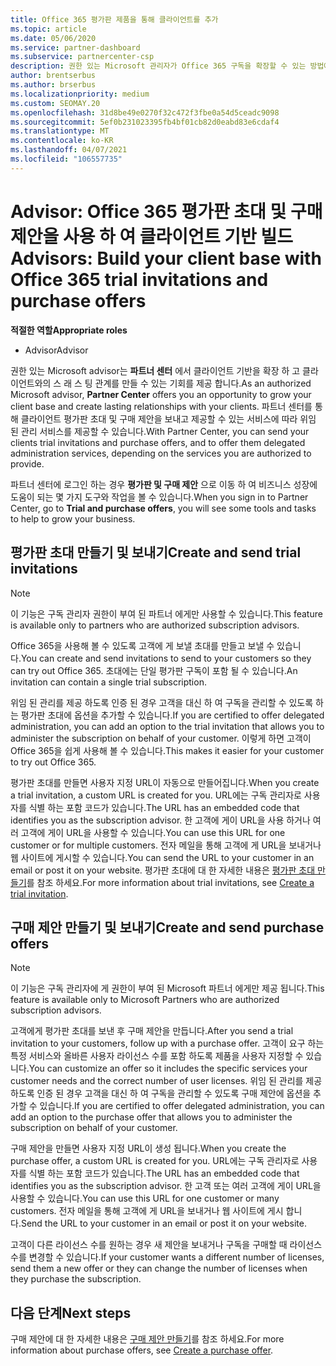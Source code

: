 ```yaml
---
title: Office 365 평가판 제품을 통해 클라이언트를 추가
ms.topic: article
ms.date: 05/06/2020
ms.service: partner-dashboard
ms.subservice: partnercenter-csp
description: 권한 있는 Microsoft 관리자가 Office 365 구독을 확장할 수 있는 방법에 대해 알아보세요. Office 365 평가판 초대를 만들어 클라이언트에 게 제공 합니다.
author: brentserbus
ms.author: brserbus
ms.localizationpriority: medium
ms.custom: SEOMAY.20
ms.openlocfilehash: 31d8be49e0270f32c472f3fbe0a54d5ceadc9098
ms.sourcegitcommit: 5ef0b231023395fb4bf01cb82d0eabd83e6cdaf4
ms.translationtype: MT
ms.contentlocale: ko-KR
ms.lasthandoff: 04/07/2021
ms.locfileid: "106557735"
---
```

# <a name="advisors-build-your-client-base-with-office-365-trial-invitations-and-purchase-offers"></a><span data-ttu-id="72a86-104">Advisor: Office 365 평가판 초대 및 구매 제안을 사용 하 여 클라이언트 기반 빌드</span><span class="sxs-lookup"><span data-stu-id="72a86-104">Advisors: Build your client base with Office 365 trial invitations and purchase offers</span></span>


<span data-ttu-id="72a86-105">**적절한 역할**</span><span class="sxs-lookup"><span data-stu-id="72a86-105">**Appropriate roles**</span></span>

- <span data-ttu-id="72a86-106">Advisor</span><span class="sxs-lookup"><span data-stu-id="72a86-106">Advisor</span></span>


<span data-ttu-id="72a86-107">권한 있는 Microsoft advisor는 **파트너 센터** 에서 클라이언트 기반을 확장 하 고 클라이언트와의 스 래 스 팅 관계를 만들 수 있는 기회를 제공 합니다.</span><span class="sxs-lookup"><span data-stu-id="72a86-107">As an authorized Microsoft advisor, **Partner Center** offers you an opportunity to grow your client base and create lasting relationships with your clients.</span></span> <span data-ttu-id="72a86-108">파트너 센터를 통해 클라이언트 평가판 초대 및 구매 제안을 보내고 제공할 수 있는 서비스에 따라 위임 된 관리 서비스를 제공할 수 있습니다.</span><span class="sxs-lookup"><span data-stu-id="72a86-108">With Partner Center, you can send your clients trial invitations and purchase offers, and to offer them delegated administration services, depending on the services you are authorized to provide.</span></span>

<span data-ttu-id="72a86-109">파트너 센터에 로그인 하는 경우 **평가판 및 구매 제안** 으로 이동 하 여 비즈니스 성장에 도움이 되는 몇 가지 도구와 작업을 볼 수 있습니다.</span><span class="sxs-lookup"><span data-stu-id="72a86-109">When you sign in to Partner Center, go to **Trial and purchase offers**, you will see some tools and tasks to help to grow your business.</span></span>

## <a name="create-and-send-trial-invitations"></a><span data-ttu-id="72a86-110">평가판 초대 만들기 및 보내기</span><span class="sxs-lookup"><span data-stu-id="72a86-110">Create and send trial invitations</span></span>

> [!NOTE]
> <span data-ttu-id="72a86-111">이 기능은 구독 관리자 권한이 부여 된 파트너 에게만 사용할 수 있습니다.</span><span class="sxs-lookup"><span data-stu-id="72a86-111">This feature is available only to partners who are authorized subscription advisors.</span></span>

<span data-ttu-id="72a86-112">Office 365을 사용해 볼 수 있도록 고객에 게 보낼 초대를 만들고 보낼 수 있습니다.</span><span class="sxs-lookup"><span data-stu-id="72a86-112">You can create and send invitations to send to your customers so they can try out Office 365.</span></span> <span data-ttu-id="72a86-113">초대에는 단일 평가판 구독이 포함 될 수 있습니다.</span><span class="sxs-lookup"><span data-stu-id="72a86-113">An invitation can contain a single trial subscription.</span></span>

<span data-ttu-id="72a86-114">위임 된 관리를 제공 하도록 인증 된 경우 고객을 대신 하 여 구독을 관리할 수 있도록 하는 평가판 초대에 옵션을 추가할 수 있습니다.</span><span class="sxs-lookup"><span data-stu-id="72a86-114">If you are certified to offer delegated administration, you can add an option to the trial invitation that allows you to administer the subscription on behalf of your customer.</span></span> <span data-ttu-id="72a86-115">이렇게 하면 고객이 Office 365을 쉽게 사용해 볼 수 있습니다.</span><span class="sxs-lookup"><span data-stu-id="72a86-115">This makes it easier for your customer to try out Office 365.</span></span>

<span data-ttu-id="72a86-116">평가판 초대를 만들면 사용자 지정 URL이 자동으로 만들어집니다.</span><span class="sxs-lookup"><span data-stu-id="72a86-116">When you create a trial invitation, a custom URL is created for you.</span></span> <span data-ttu-id="72a86-117">URL에는 구독 관리자로 사용자를 식별 하는 포함 코드가 있습니다.</span><span class="sxs-lookup"><span data-stu-id="72a86-117">The URL has an embedded code that identifies you as the subscription advisor.</span></span> <span data-ttu-id="72a86-118">한 고객에 게이 URL을 사용 하거나 여러 고객에 게이 URL을 사용할 수 있습니다.</span><span class="sxs-lookup"><span data-stu-id="72a86-118">You can use this URL for one customer or for multiple customers.</span></span> <span data-ttu-id="72a86-119">전자 메일을 통해 고객에 게 URL을 보내거나 웹 사이트에 게시할 수 있습니다.</span><span class="sxs-lookup"><span data-stu-id="72a86-119">You can send the URL to your customer in an email or post it on your website.</span></span>
<span data-ttu-id="72a86-120">평가판 초대에 대 한 자세한 내용은 [평가판 초대 만들기](advisors-create-a-trial-invitation.md)를 참조 하세요.</span><span class="sxs-lookup"><span data-stu-id="72a86-120">For more information about trial invitations, see [Create a trial invitation](advisors-create-a-trial-invitation.md).</span></span>

## <a name="create-and-send-purchase-offers"></a><span data-ttu-id="72a86-121">구매 제안 만들기 및 보내기</span><span class="sxs-lookup"><span data-stu-id="72a86-121">Create and send purchase offers</span></span>

> [!NOTE]
> <span data-ttu-id="72a86-122">이 기능은 구독 관리자에 게 권한이 부여 된 Microsoft 파트너 에게만 제공 됩니다.</span><span class="sxs-lookup"><span data-stu-id="72a86-122">This feature is available only to Microsoft Partners who are authorized subscription advisors.</span></span>

<span data-ttu-id="72a86-123">고객에게 평가판 초대를 보낸 후 구매 제안을 만듭니다.</span><span class="sxs-lookup"><span data-stu-id="72a86-123">After you send a trial invitation to your customers, follow up with a purchase offer.</span></span> <span data-ttu-id="72a86-124">고객이 요구 하는 특정 서비스와 올바른 사용자 라이선스 수를 포함 하도록 제품을 사용자 지정할 수 있습니다.</span><span class="sxs-lookup"><span data-stu-id="72a86-124">You can customize an offer so it includes the specific services your customer needs and the correct number of user licenses.</span></span> <span data-ttu-id="72a86-125">위임 된 관리를 제공 하도록 인증 된 경우 고객을 대신 하 여 구독을 관리할 수 있도록 구매 제안에 옵션을 추가할 수 있습니다.</span><span class="sxs-lookup"><span data-stu-id="72a86-125">If you are certified to offer delegated administration, you can add an option to the purchase offer that allows you to administer the subscription on behalf of your customer.</span></span>

<span data-ttu-id="72a86-126">구매 제안을 만들면 사용자 지정 URL이 생성 됩니다.</span><span class="sxs-lookup"><span data-stu-id="72a86-126">When you create the purchase offer, a custom URL is created for you.</span></span> <span data-ttu-id="72a86-127">URL에는 구독 관리자로 사용자를 식별 하는 포함 코드가 있습니다.</span><span class="sxs-lookup"><span data-stu-id="72a86-127">The URL has an embedded code that identifies you as the subscription advisor.</span></span> <span data-ttu-id="72a86-128">한 고객 또는 여러 고객에 게이 URL을 사용할 수 있습니다.</span><span class="sxs-lookup"><span data-stu-id="72a86-128">You can use this URL for one customer or many customers.</span></span> <span data-ttu-id="72a86-129">전자 메일을 통해 고객에 게 URL을 보내거나 웹 사이트에 게시 합니다.</span><span class="sxs-lookup"><span data-stu-id="72a86-129">Send the URL to your customer in an email or post it on your website.</span></span>

<span data-ttu-id="72a86-130">고객이 다른 라이선스 수를 원하는 경우 새 제안을 보내거나 구독을 구매할 때 라이선스 수를 변경할 수 있습니다.</span><span class="sxs-lookup"><span data-stu-id="72a86-130">If your customer wants a different number of licenses, send them a new offer or they can change the number of licenses when they purchase the subscription.</span></span>

## <a name="next-steps"></a><span data-ttu-id="72a86-131">다음 단계</span><span class="sxs-lookup"><span data-stu-id="72a86-131">Next steps</span></span>

<span data-ttu-id="72a86-132">구매 제안에 대 한 자세한 내용은 [구매 제안 만들기](advisor-create-a-purchase-offer.md)를 참조 하세요.</span><span class="sxs-lookup"><span data-stu-id="72a86-132">For more information about purchase offers, see [Create a purchase offer](advisor-create-a-purchase-offer.md).</span></span>

